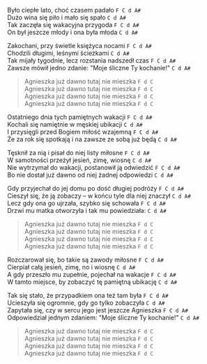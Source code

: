 Było ciepłe lato, choć czasem padało `F C d A#`  
Dużo wina się piło i mało się spało `C d A#`  
Tak zaczęła się wakacyjna przygoda `F C d A#`  
On był jeszcze młody i ona była młoda `C d A#`  

Zakochani, przy świetle księżyca nocami `F C d A#`  
Chodzili długimi, leśnymi ścieżkami `C d A#`  
Tak mijały tygodnie, lecz rozstania nadszedł czas `F C d A#`  
Zawsze mówił jedno zdanie: "Moje śliczne Ty kochanie!" `C d A#`  

> Agnieszka już dawno tutaj nie mieszka `F d C`  
> Agnieszka już dawno tutaj nie mieszka   `F d C`  
> Agnieszka już dawno tutaj nie mieszka   `F d C`  
> Agnieszka już dawno tutaj nie mieszka   `F d C`  

Ostatniego dnia tych pamiętnych wakacji `F C d A#`  
Kochali się namiętnie w męskiej ubikacji `C d A#`  
I przysięgli przed Bogiem miłość wzajemną `F C d A#`  
Że za rok się spotkają i na zawsze ze sobą już będą `C d A#`  

Tęsknił za nią i pisał do niej listy miłosne `F C d A#`  
W samotności przeżył jesień, zimę, wiosnę `C d A#`  
Nie wytrzymał do wakacji, postanowił ją odwiedzić `F C d A#`  
Bo nie dostał już dawno od niej żadnej odpowiedzi `C d A#`  

Gdy przyjechał do jej domu po dość długiej podróży `F C d A#`  
Cieszył się, że ją zobaczy – w końcu tyle dla niej znaczył `C d A#`  
Lecz gdy ona go ujrzała, szybko się schowała `F C d A#`  
Drzwi mu matka otworzyła i tak mu powiedziała: `C d A#`  

> Agnieszka już dawno tutaj nie mieszka `F d C`  
> Agnieszka już dawno tutaj nie mieszka  `F d C`   
> Agnieszka już dawno tutaj nie mieszka   `F d C`  
> Agnieszka już dawno tutaj nie mieszka   `F d C`  

Rozczarował się, bo takie są zawody miłosne `F C d A#`  
Cierpiał całą jesień, zimę, no i wiosnę `C d A#`  
A gdy przeszło mu zupełnie, pojechał na wakacje `F C d A#`  
W tamto miejsce, by zobaczyć tę pamiętną ubikację `C d A#`  

Tak się stało, że przypadkiem ona też tam była `F C d A#`  
Ucieszyła się ogromnie, gdy go tylko zobaczyła `C d A#`  
Zapytała się, czy w sercu jego jest jeszcze Agnieszka `F C d A#`  
Odpowiedział jednym zdaniem: "Moje śliczne Ty kochanie!" `C d A#`  

> Agnieszka już dawno tutaj nie mieszka `F d C`  
> Agnieszka już dawno tutaj nie mieszka   `F d C`  
> Agnieszka już dawno tutaj nie mieszka   `F d C`  
> Agnieszka już dawno tutaj nie mieszka   `F d C`  
